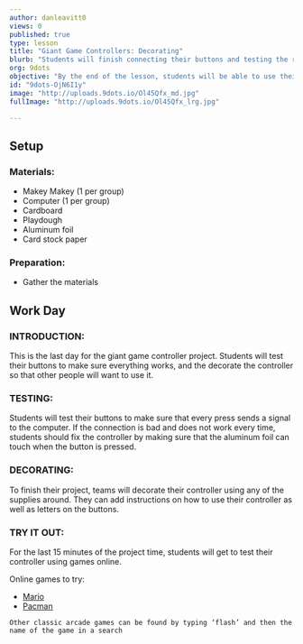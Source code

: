 ```yaml
---
author: danleavitt0
views: 0
published: true
type: lesson
title: "Giant Game Controllers: Decorating"
blurb: "Students will finish connecting their buttons and testing the response on the computer, and complete their controller by decorating it."
org: 9dots
objective: "By the end of the lesson, students will be able to use their controller to play games, and explain what how their controller completes a circuit."
id: "9dots-OjN6I1y"
image: "http://uploads.9dots.io/Ol45Qfx_md.jpg"
fullImage: "http://uploads.9dots.io/Ol45Qfx_lrg.jpg"

---
```


## Setup

### Materials:

- Makey Makey (1 per group)
- Computer (1 per group)
- Cardboard
- Playdough
- Aluminum foil
- Card stock paper

### Preparation:

-  Gather the materials

## Work Day

### INTRODUCTION:
This is the last day for the giant game controller project. Students will test their buttons to make sure everything works, and the decorate the controller so that other people will want to use it.

### TESTING:
Students will test their buttons to make sure that every press sends a signal to the computer.  If the connection is bad and does not work every time, students should fix the controller by making sure that the aluminum foil can touch when the button is pressed.

### DECORATING:
To finish their project, teams will decorate their controller using any of the supplies around. They  can add instructions on how to use their controller as well as letters on the buttons.

### TRY IT OUT:
For the last 15 minutes of the project time, students will get to test their controller using games online.

Online games to try:

- [Mario](http://www.pouetpu-games.com/index.php?section=2&game_id=2&w=640&h=480)
- [Pacman](http://www.thepcmanwebsite.com/media/pacman_flash/)

```
Other classic arcade games can be found by typing ‘flash’ and then the name of the game in a search
```
